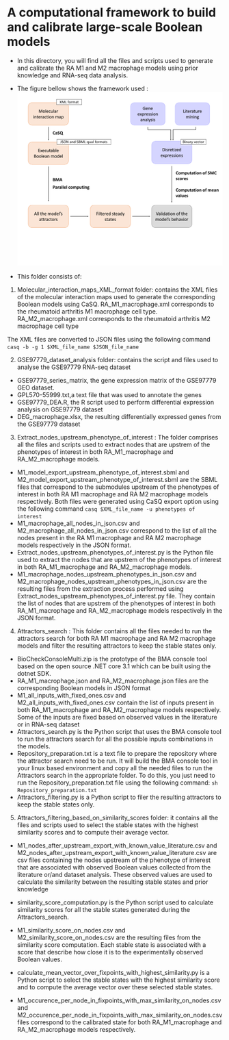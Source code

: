 # A computational framework to build and calibrate large-scale Boolean models

- In this directory, you will find all the files and scripts used to generate and calibrate the RA M1 and M2 macrophage models using prior knowledge and RNA-seq data analysis.


- The figure bellow shows the framework used :
![image](workflow.png)

- This folder consists of:

1. Molecular_interaction_maps_XML_format folder: contains the XML files of the molecular interaction maps used to generate the corresponding Boolean models using CaSQ. RA_M1_macrophage.xml corresponds to the rheumatoid arthritis M1 macrophage cell type. RA_M2_macrophage.xml corresponds to the rheumatoid arthritis M2 macrophage cell type

The XML files are converted to JSON files using the following command `casq -b -g 1 $XML_file_name $JSON_file_name`

2. GSE97779_dataset_analysis folder: contains the script and files used to analyse the GSE97779 RNA-seq dataset  
- GSE97779_series_matrix, the gene expression matrix of the GSE97779 GEO dataset. 
- GPL570-55999.txt,a text file that was used to annotate the genes
- GSE97779_DEA.R, the R script used to perform differential expression analysis on GSE97779 dataset
- DEG_macrophage.xlsx, the resulting differentially expressed genes from the GSE97779 dataset

3. Extract_nodes_upstream_phenotype_of_interest : The folder comprises all the files and scripts used to extract nodes that are upstrem of the phenotypes of interest in both RA_M1_macrophage and RA_M2_macrophage models. 

- M1_model_export_upstream_phenotype_of_interest.sbml and M2_model_export_upstream_phenotype_of_interest.sbml are the SBML files that correspond to the submodules upstream of the phenotypes of interest in both RA M1 macrophage and RA M2 macrophage models respectively.
Both files were generated using CaSQ export option using the following command 
`casq $XML_file_name -u phenotypes of interest`
- M1_macrophage_all_nodes_in_json.csv and M2_macrophage_all_nodes_in_json.csv correspond to the list of all the nodes present in the RA M1 macrophage and RA M2 macrophage models respectively in the JSON format.
- Extract_nodes_upstream_phenotypes_of_interest.py is the Python file used to extract the nodes that are upstrem of the phenotypes of interest in both RA_M1_macrophage and RA_M2_macrophage models. 
- M1_macrophage_nodes_upstream_phenotypes_in_json.csv and M2_macrophage_nodes_upstream_phenotypes_in_json.csv are the resulting files from the extraction process performed using Extract_nodes_upstream_phenotypes_of_interest.py file. They contain the list of nodes that are upstrem of the phenotypes of interest in both RA_M1_macrophage and RA_M2_macrophage models respectively in the JSON format.

4. Attractors_search : This folder contains all the files needed to run the attractors search for both RA M1 macrophage and RA M2 macrophage models and filter the resulting attractors to keep the stable states only.

- BioCheckConsoleMulti.zip is the prototype of the BMA console tool based on the open source .NET core 3.1 which can be built using the dotnet SDK.
- RA_M1_macrophage.json and RA_M2_macrophage.json files are the corresponding Boolean models in JSON format
- M1_all_inputs_with_fixed_ones.csv and M2_all_inputs_with_fixed_ones.csv contain the list of inputs present in both RA_M1_macrophage and RA_M2_macrophage models respectively. Some of the inputs are fixed based on observed values in the literature or in RNA-seq dataset
- Attractors_search.py is the Python script that uses the BMA console tool to run the attractors search for all the possible inputs combinations in the models.  
- Repository_preparation.txt is a text file to prepare the repository where the attractor search need to be run. It will build the BMA console tool in your linux based environment and copy all the needed files to run the Attractors search in the appropriate folder.
To do this, you just need to run the Repository_preparation.txt file using the following command:
`sh Repository_preparation.txt`
- Attractors_filtering.py is a Python script to filer the resulting attractors to keep the stable states only.

5. Attractors_filtering_based_on_similarity_scores folder: it contains all the files and scripts used to select the stable states with the highest similarity scores and to compute their average vector.

- M1_nodes_after_upstream_export_with_known_value_literature.csv and M2_nodes_after_upstream_export_with_known_value_literature.csv are csv files containing the nodes upstream of the phenotype of interest that are associated with observed Boolean values collected from the literature or/and dataset analysis. These observed values are used to calculate the similarity between the resulting stable states and prior knowledge
- similarity_score_computation.py is the Python script used to calculate similarity scores for all the stable states generated during the Attractors_search. 
- M1_similarity_score_on_nodes.csv and M2_similarity_score_on_nodes.csv are the resulting files from the similarity score computation. Each stable state is associated with a score that describe how close it is to the experimentally observed Boolean values.

- calculate_mean_vector_over_fixpoints_with_highest_similarity.py is a Python script to select the stable states with the highest similarity score and to compute the average vector over these selected stable states.

- M1_occurence_per_node_in_fixpoints_with_max_similarity_on_nodes.csv and M2_occurence_per_node_in_fixpoints_with_max_similarity_on_nodes.csv files correspond to the calibrated state for both RA_M1_macrophage and RA_M2_macrophage models respectively.


















